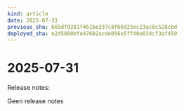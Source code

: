 ```yaml
---
kind: article
date: 2025-07-31
previous_sha: 665df0281f461be337c8f66925ec23ac0c528cbd
deployed_sha: e2d5860bfe47602acde056e5ff40e034cf3af459
---
```


# 2025-07-31

Release notes:

Geen release notes
